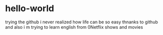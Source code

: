 # hello-world
trying the github
i never realized how life can be so easy 
thnanks to github
and also i m trying to learn english from 0Netflix shows and movies 
